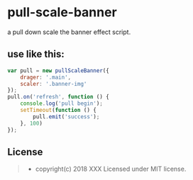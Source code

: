 # pull-scale-banner
a pull down scale the banner effect script.

## use like this:
```javascript
var pull = new pullScaleBanner({
    drager: '.main',
    scaler: '.banner-img'
});
pull.on('refresh', function () {
    console.log('pull begin');
    setTimeout(function () {
        pull.emit('success');
    }, 100)
});
```

## License
> * copyright(c) 2018 XXX Licensed under MIT license.
